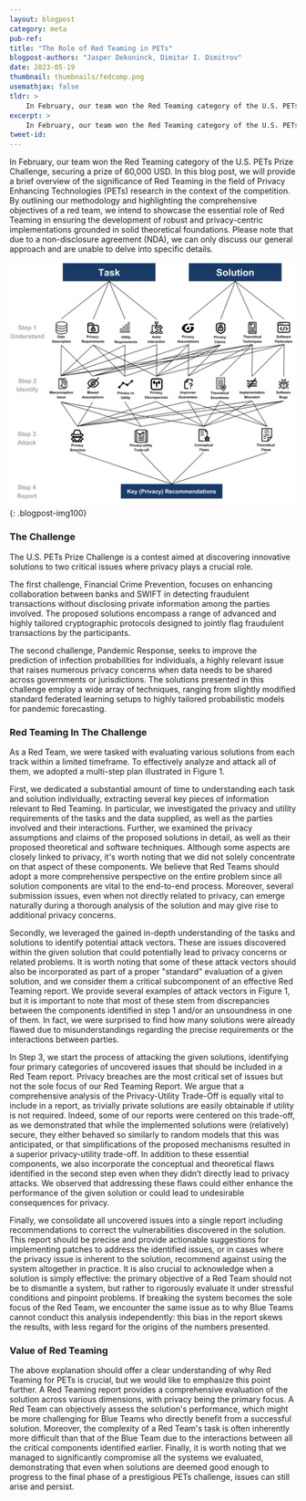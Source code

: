 ```yaml
---
layout: blogpost
category: meta
pub-ref: 
title: "The Role of Red Teaming in PETs"
blogpost-authors: "Jasper Dekoninck, Dimitar I. Dimitrov" 
date: 2023-05-19
thumbnail: thumbnails/fedcomp.png
usemathjax: false
tldr: >
    In February, our team won the Red Teaming category of the U.S. PETs Prize Challenge, securing a prize of 60,000 USD. In this blog post, we will provide a brief overview of the significance of Red Teaming in the field of Privacy Enhancing Technologies (PETs) research in the context of the competition. By outlining our methodology and highlighting the comprehensive objectives of a red team, we intend to showcase the essential role of Red Teaming in ensuring the development of robust and privacy-centric implementations grounded in solid theoretical foundations. We empahsize that we managed to significantly compromise all the systems we evaluated, demonstrating that even when solutions are deemed good enough to progress to the final phase of a prestigious PETs challenge, issues can still arise and persist.
excerpt: >
    In February, our team won the Red Teaming category of the U.S. PETs Prize Challenge, securing a prize of 60,000 USD. In this blog post, we will provide a brief overview of the significance of Red Teaming in the field of Privacy Enhancing Technologies (PETs) research in the context of the competition.
tweet-id:
---
```


In February, our team won the Red Teaming category of the U.S. PETs Prize Challenge, securing a prize of 60,000 USD. In this blog post, we will provide a brief overview of the significance of Red Teaming in the field of Privacy Enhancing Technologies (PETs) research in the context of the competition. By outlining our methodology and highlighting the comprehensive objectives of a red team, we intend to showcase the essential role of Red Teaming in ensuring the development of robust and privacy-centric implementations grounded in solid theoretical foundations. Please note that due to a non-disclosure agreement (NDA), we can only discuss our general approach and are unable to delve into specific details.

![Overview of Our Solution](/assets/blog/fedcomp/fedcomp_overview.png){: .blogpost-img100}

### The Challenge
The U.S. PETs Prize Challenge is a contest aimed at discovering innovative solutions to two critical issues where privacy plays a crucial role.

The first challenge, Financial Crime Prevention, focuses on enhancing collaboration between banks and SWIFT in detecting fraudulent transactions without disclosing private information among the parties involved. The proposed solutions encompass a range of advanced and highly tailored cryptographic protocols designed to jointly flag fraudulent transactions by the participants.

The second challenge, Pandemic Response, seeks to improve the prediction of infection probabilities for individuals, a highly relevant issue that raises numerous privacy concerns when data needs to be shared across governments or jurisdictions. The solutions presented in this challenge employ a wide array of techniques, ranging from slightly modified standard federated learning setups to highly tailored probabilistic models for pandemic forecasting.



### Red Teaming In The Challenge
As a Red Team, we were tasked with evaluating various solutions from each track within a limited timeframe. To effectively analyze and attack all of them, we adopted a multi-step plan illustrated in Figure 1.

First, we dedicated a substantial amount of time to understanding each task and solution individually, extracting several key pieces of information relevant to Red Teaming.
In particular, we investigated the privacy and utility requirements of the tasks and the data supplied, as well as the parties involved and their interactions. Further, we examined the privacy assumptions and claims of the proposed solutions in detail, as well as their proposed theoretical and software techniques. Although some aspects are closely linked to privacy, it's worth noting that we did not solely concentrate on that aspect of these components. We believe that Red Teams should adopt a more comprehensive perspective on the entire problem since all solution components are vital to the end-to-end process. Moreover, several submission issues, even when not directly related to privacy, can emerge naturally during a thorough analysis of the solution and may give rise to additional privacy concerns.

Secondly, we leveraged the gained in-depth understanding of the tasks and solutions to identify potential attack vectors. These are issues discovered within the given solution that could potentially lead to privacy concerns or related problems. It is worth noting that some of these attack vectors should also be incorporated as part of a proper "standard" evaluation of a given solution, and we consider them a critical subcomponent of an effective Red Teaming report. We provide several examples of attack vectors in Figure 1, but it is important to note that most of these stem from discrepancies between the components identified in step 1 and/or an unsoundness in one of them. In fact, we were surprised to find how many solutions were already flawed due to misunderstandings regarding the precise requirements or the interactions between parties.

In Step 3, we start the process of attacking the given solutions, identifying four primary categories of uncovered issues that should be included in a Red Team report. Privacy breaches are the most critical set of issues but not the sole focus of our Red Teaming Report. We argue that a comprehensive analysis of the Privacy-Utility Trade-Off is equally vital to include in a report, as trivially private solutions are easily obtainable if utility is not required. Indeed, some of our reports were centered on this trade-off, as we demonstrated that while the implemented solutions were (relatively) secure, they either behaved so similarly to random models that this was anticipated, or that simplifications of the proposed mechanisms resulted in a superior privacy-utility trade-off. In addition to these essential components, we also incorporate the conceptual and theoretical flaws identified in the second step even when they didn’t directly lead to privacy attacks. We observed that addressing these flaws could either enhance the performance of the given solution or could lead to undesirable consequences for privacy.

Finally, we consolidate all uncovered issues into a single report including recommendations to correct the vulnerabilities discovered in the solution. This report should be precise and provide actionable suggestions for implementing patches to address the identified issues, or in cases where the privacy issue is inherent to the solution, recommend against using the system altogether in practice. It is also crucial to acknowledge when a solution is simply effective: the primary objective of a Red Team should not be to dismantle a system, but rather to rigorously evaluate it under stressful conditions and pinpoint problems. If breaking the system becomes the sole focus of the Red Team, we encounter the same issue as to why Blue Teams cannot conduct this analysis independently: this bias in the report skews the results, with less regard for the origins of the numbers presented.

### Value of Red Teaming
The above explanation should offer a clear understanding of why Red Teaming for PETs is crucial, but we would like to emphasize this point further. A Red Teaming report provides a comprehensive evaluation of the solution across various dimensions, with privacy being the primary focus. A Red Team can objectively assess the solution's performance, which might be more challenging for Blue Teams who directly benefit from a successful solution. Moreover, the complexity of a Red Team's task is often inherently more difficult than that of the Blue Team due to the interactions between all the critical components identified earlier. Finally, it is worth noting that we managed to significantly compromise all the systems we evaluated, demonstrating that even when solutions are deemed good enough to progress to the final phase of a prestigious PETs challenge, issues can still arise and persist.

